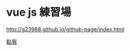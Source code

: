 # vue js 練習場  http://g23988.github.io/github-page/index.html[點我](http://g23988.github.io/github-page/index.html "連結") 
 
